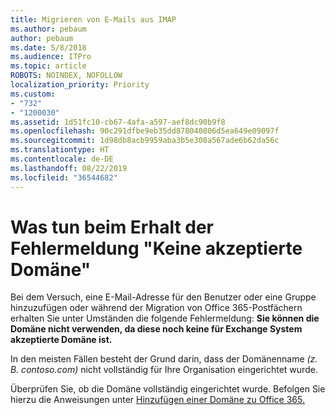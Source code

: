 ```yaml
---
title: Migrieren von E-Mails aus IMAP
ms.author: pebaum
author: pebaum
ms.date: 5/8/2018
ms.audience: ITPro
ms.topic: article
ROBOTS: NOINDEX, NOFOLLOW
localization_priority: Priority
ms.custom:
- "732"
- "1200030"
ms.assetid: 1d51fc10-cb67-4afa-a597-aef8dc90b9f8
ms.openlocfilehash: 90c291dfbe9eb35dd878040806d5ea649e09097f
ms.sourcegitcommit: 1d98db8acb9959aba3b5e308a567ade6b62da56c
ms.translationtype: HT
ms.contentlocale: de-DE
ms.lasthandoff: 08/22/2019
ms.locfileid: "36544682"
---
```

# <a name="when-you-get-a-not-an-accepted-domain-error"></a>Was tun beim Erhalt der Fehlermeldung "Keine akzeptierte Domäne"

Bei dem Versuch, eine E-Mail-Adresse für den Benutzer oder eine Gruppe hinzuzufügen oder während der Migration von Office 365-Postfächern erhalten Sie unter Umständen die folgende Fehlermeldung: **Sie können die Domäne nicht verwenden, da diese noch keine für Exchange System akzeptierte Domäne ist.**
  
In den meisten Fällen besteht der Grund darin, dass der Domänenname *(z. B. contoso.com)* nicht vollständig für Ihre Organisation eingerichtet wurde.
  
Überprüfen Sie, ob die Domäne vollständig eingerichtet wurde. Befolgen Sie hierzu die Anweisungen unter [Hinzufügen einer Domäne zu Office 365.](https://support.office.com/article/6383f56d-3d09-4dcb-9b41-b5f5a5efd611)
  
